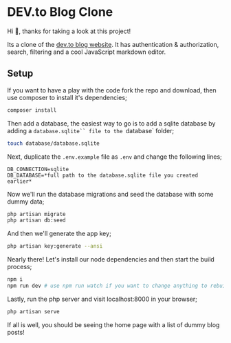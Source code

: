 # DEV.to Blog Clone

Hi 👋, thanks for taking a look at this project!

Its a clone of the [dev.to blog website](https://dev.to/). It has authentication & authorization, search, filtering and a cool JavaScript markdown editor.

## Setup

If you want to have a play with the code fork the repo and download, then use composer to install it's dependencies;

```bash
composer install
```

Then add a database, the easiest way to go is to add a sqlite database by adding a ` database.sqlite`` file to the  `database` folder;

```bash
touch database/database.sqlite
```

Next, duplicate the `.env.example` file as `.env` and change the following lines;

```
DB_CONNECTION=sqlite
DB_DATABASE=*full path to the database.sqlite file you created earlier*
```

Now we'll run the database migrations and seed the database with some dummy data;

```bash
php artisan migrate
php artisan db:seed
```

And then we'll generate the app key;

```bash
php artisan key:generate --ansi
```

Nearly there! Let's install our node dependencies and then start the build process;

```bash
npm i
npm run dev # use npm run watch if you want to change anything to rebuild on save
```

Lastly, run the php server and visit localhost:8000 in your browser;

```bash
php artisan serve
```

If all is well, you should be seeing the home page with a list of dummy blog posts!
